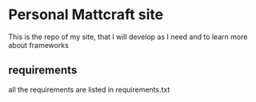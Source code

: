 # Personal Mattcraft site
This is the repo of my site, that I will develop as I need and to learn more about frameworks

## requirements
all the requirements are listed in requirements.txt